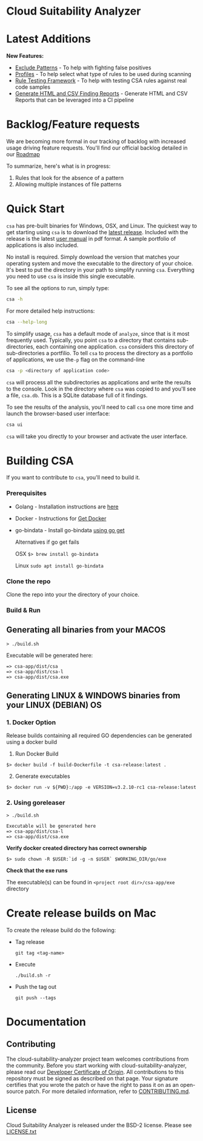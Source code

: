# Cloud Suitability Analyzer


# Latest Additions

<b>New Features:</b>

- [Exclude Patterns](https://github.com/vmware-tanzu/cloud-suitability-analyzer/blob/master/doc/CSA-UserManual.md#rules) - To help with fighting false positives
- [Profiles](https://github.com/vmware-tanzu/cloud-suitability-analyzer/blob/master/doc/CSA-UserManual.md#rules) - To help select what type of rules to be used during scanning
- [Rule Testing Framework](https://github.com/vmware-tanzu/cloud-suitability-analyzer/blob/master/doc/CSA-UserManual.md#rule-testing-framework) - To help with testing CSA rules against real code samples
- [Generate HTML and CSV Finding Reports](https://github.com/vmware-tanzu/cloud-suitability-analyzer/blob/master/doc/CSA-UserManual.md#generate-html-and-csv-reports) - Generate HTML and CSV Reports that can be leveraged into a CI pipeline

# Backlog/Feature requests

We are becoming more formal in our tracking of backlog with increased usage driving feature requests. You'll find our official backlog detailed in our [Roadmap](https://github.com/vmware-tanzu/cloud-suitability-analyzer/projects/1) 

To summarize, here's what is in progress:

1. Rules that look for the absence of a pattern
2. Allowing multiple instances of file patterns



# Quick Start

`csa` has pre-built binaries for Windows, OSX, and Linux. The quickest way to get starting using `csa` is to download the [latest release](https://github.com/vmware-tanzu/cloud-suitability-analyzer/releases/latest). Included with the release is the latest [user manual](doc/CSA-UserManual.md) in pdf format. A sample portfolio of applications is also included.

No install is required. Simply download the version that matches your operating system and move the executable to the directory of your choice. It's best to put the directory in your path to simplify running `csa`. Everything you need to use `csa` is inside this single executable.

To see all the options to run, simply type:

```bash
csa -h
```

For more detailed help instructions:

```bash
csa --help-long
```

To simplify usage, `csa` has a default mode of `analyze`, since that is it most frequently used. Typically, you point `csa` to a directory that contains sub-directories, each containing one application. `csa` considers this directory of sub-directories a portfilio. To tell `csa` to process the directory as a portfolio of applications, we use the`-p` flag on the command-line

```bash
csa -p <directory of application code>
```

`csa` will process all the subdirectories as applications and write the results to the console. Look in the directory where `csa` was copied to and you'll see a file, `csa.db`. This is a SQLite database full of it findings.

To see the results of the analysis, you'll need to call `csa` one more time and launch the browser-based user interface:

```bash
csa ui
```

`csa` will take you directly to your browser and activate the user interface.

# Building CSA 

If you want to contribute to `csa`, you'll need to build it.

### Prerequisites

* Golang - Installation instructions are [here](https://golang.org/doc/install)
* Docker - Instructions for [Get Docker](https://docs.docker.com/get-docker/)
* go-bindata - Install go-bindata [using go get](https://github.com/jteeuwen/go-bindata) 

  Alternatives if go get fails
  
  OSX  ```$> brew install go-bindata``` 
  
  Linux ```sudo apt install go-bindata```

### Clone the repo

Clone the repo into your the directory of your choice.


### Build & Run

## Generating all binaries from your MACOS

```
> ./build.sh
```

Executable will be generated here:
```
=> csa-app/dist/csa
=> csa-app/dist/csa-l
=> csa-app/dist/csa.exe
```

## Generating LINUX & WINDOWS binaries from your LINUX (DEBIAN) OS

### 1. Docker Option

Release builds containing all required GO dependencies can be generated using a docker build

1. Run Docker Build

```
$> docker build -f build-Dockerfile -t csa-release:latest .
```

2. Generate executables

```
$> docker run -v ${PWD}:/app -e VERSION=v3.2.10-rc1 csa-release:latest
```


### 2. Using goreleaser
```
> ./build.sh
```

```
Executable will be generated here 
=> csa-app/dist/csa-l
=> csa-app/dist/csa.exe
```

**Verify docker created directory has correct ownership**
```
$> sudo chown -R $USER:`id -g -n $USER` $WORKING_DIR/go/exe
```

**Check that the exe runs**

The executable(s) can be found in  `<project root dir>/csa-app/exe` directory

# Create release builds on Mac

To create the release build do the following:
* Tag release 

  ```
  git tag <tag-name>
  ```

* Execute 
  
  ```
  ./build.sh -r
  ```

* Push the tag out
  
  ```
  git push --tags
  ```

# Documentation

## Contributing

The cloud-suitability-analyzer project team welcomes contributions from the community. Before you start working with cloud-suitability-analyzer, please
read our [Developer Certificate of Origin](https://cla.vmware.com/dco). All contributions to this repository must be
signed as described on that page. Your signature certifies that you wrote the patch or have the right to pass it on
as an open-source patch. For more detailed information, refer to [CONTRIBUTING.md](CONTRIBUTING.md).

## License

Cloud Suitability Analyzer is released under the BSD-2 license. Please see [LICENSE.txt](https://github.com/vmware-samples/cloud-suitability-analyzer/blob/master/LICENSE.txt)
